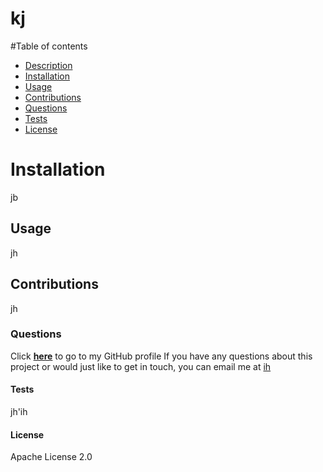 # kj
#Table of contents
* [Description](#description)
* [Installation](#installation)
* [Usage](#usage)
* [Contributions](#contributions)
* [Questions](#questions)
* [Tests](#tests)
* [License](#license)

# Installation
jb

## Usage
jh

## Contributions
jh

### Questions
Click <a href="https://github.com/ihj" target="_blank">**here**<a> to go to my GitHub profile
If you have any questions about this project or would just like to get in touch, you can email me at <a href="mailto:ih" target="_blank">ih</a>

#### Tests
jh'ih

#### License
Apache License 2.0
